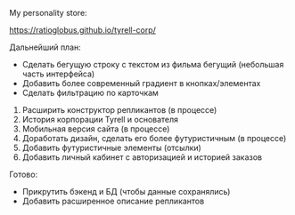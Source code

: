 My personality store:

https://ratioglobus.github.io/tyrell-corp/

Дальнейший план:

- Сделать бегущую строку c текстом из фильма бегущий (небольшая часть интерфейса)
- Добавить более современный градиент в кнопках/элементах
- Сделать фильтрацию по карточкам

1. Расширить конструктор репликантов (в процессе)
2. История корпорации Tyrell и основателя
3. Мобильная версия сайта (в процессе)
4. Доработать дизайн, сделать его более футуристичным (в процессе)
5. Добавить футуристичные элементы (отсылки)
6. Добавить личный кабинет с авторизацией и историей заказов

Готово:
- Прикрутить бэкенд и БД (чтобы данные сохранялись)
- Добавить расширенное описание репликантов
